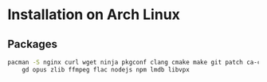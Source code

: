 # Installation on Arch Linux

## Packages

```bash
pacman -S nginx curl wget ninja pkgconf clang cmake make git patch ca-certificates \
	gd opus zlib ffmpeg flac nodejs npm lmdb libvpx
```
